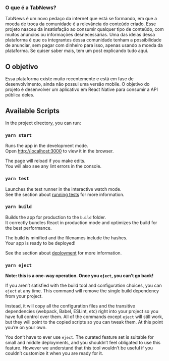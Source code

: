 ### O que é a TabNews?

TabNews é um novo pedaço da internet que está se formando, em que a moeda de troca da comunidade é a relevância do conteúdo criado. Esse projeto nasceu da insatisfação ao consumir qualquer tipo de conteúdo, com muitos anúncios ou informações desnecessárias. Uma das ideias dessa plataforma é que os integrantes dessa comunidade tenham a possibilidade de anunciar, sem pagar com dinheiro para isso, apenas usando a moeda da plataforma.
Se quiser saber mais, tem um post explicando tudo aqui.

## O objetivo

Essa plataforma existe muito recentemente e está em fase de desenvolvimento, ainda não possui uma versão mobile. O objetivo do projeto é desenvolver um aplicativo em React Native para consumir a API pública deles.

## Available Scripts

In the project directory, you can run:

### `yarn start`

Runs the app in the development mode.\
Open [http://localhost:3000](http://localhost:3000) to view it in the browser.

The page will reload if you make edits.\
You will also see any lint errors in the console.

### `yarn test`

Launches the test runner in the interactive watch mode.\
See the section about [running tests](https://facebook.github.io/create-react-app/docs/running-tests) for more information.

### `yarn build`

Builds the app for production to the `build` folder.\
It correctly bundles React in production mode and optimizes the build for the best performance.

The build is minified and the filenames include the hashes.\
Your app is ready to be deployed!

See the section about [deployment](https://facebook.github.io/create-react-app/docs/deployment) for more information.

### `yarn eject`

**Note: this is a one-way operation. Once you `eject`, you can’t go back!**

If you aren’t satisfied with the build tool and configuration choices, you can `eject` at any time. This command will remove the single build dependency from your project.

Instead, it will copy all the configuration files and the transitive dependencies (webpack, Babel, ESLint, etc) right into your project so you have full control over them. All of the commands except `eject` will still work, but they will point to the copied scripts so you can tweak them. At this point you’re on your own.

You don’t have to ever use `eject`. The curated feature set is suitable for small and middle deployments, and you shouldn’t feel obligated to use this feature. However we understand that this tool wouldn’t be useful if you couldn’t customize it when you are ready for it.
